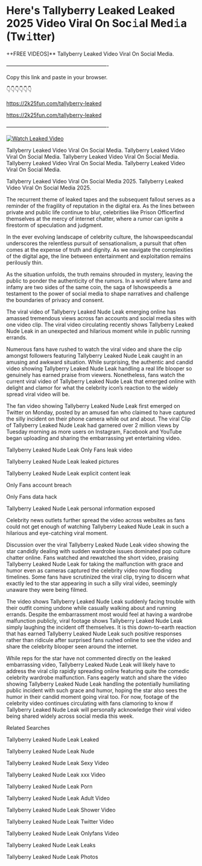 # Here's Tallyberry Leaked Leaked 2025 Video Viral On Soc𝚒al Med𝚒a (Tw𝚒tter)

++FREE VIDEOS]** Tallyberry Leaked Video Viral On Social Media.

———————————————————-

Copy this link and paste in your browser.

👇👇👇👇👇👇

https://2k25fun.com/tallyberry-leaked

https://2k25fun.com/tallyberry-leaked

———————————————————-

[![Watch Leaked Video](https://miro.medium.com/v2/resize:fit:828/format:webp/1*cilzJN44JGOrTw9NJCrNHA.gif "Watch Leaked Video")](https://2k25fun.com/tallyberry-leaked)

Tallyberry Leaked Video Viral On Social Media. Tallyberry Leaked Video Viral On Social Media. Tallyberry Leaked Video Viral On Social Media. Tallyberry Leaked Video Viral On Social Media. Tallyberry Leaked Video Viral On Social Media.

Tallyberry Leaked Video Viral On Social Media 2025. Tallyberry Leaked Video Viral On Social Media 2025.

The recurrent theme of leaked tapes and the subsequent fallout serves as a reminder of the fragility of reputation in the digital era. As the lines between private and public life continue to blur, celebrities like Prison Officerfind themselves at the mercy of internet chatter, where a rumor can ignite a firestorm of speculation and judgment.

In the ever evolving landscape of celebrity culture, the Ishowspeedscandal underscores the relentless pursuit of sensationalism, a pursuit that often comes at the expense of truth and dignity. As we navigate the complexities of the digital age, the line between entertainment and exploitation remains perilously thin.

As the situation unfolds, the truth remains shrouded in mystery, leaving the public to ponder the authenticity of the rumors. In a world where fame and infamy are two sides of the same coin, the saga of Ishowspeedis a testament to the power of social media to shape narratives and challenge the boundaries of privacy and consent.

The viral video of Tallyberry Leaked Nude Leak emerging online has amassed tremendous views across fan accounts and social media sites with one video clip. The viral video circulating recently shows Tallyberry Leaked Nude Leak in an unexpected and hilarious moment while in public running errands.

Numerous fans have rushed to watch the viral video and share the clip amongst followers featuring Tallyberry Leaked Nude Leak caught in an amusing and awkward situation. While surprising, the authentic and candid video showing Tallyberry Leaked Nude Leak handling a real life blooper so genuinely has earned praise from viewers. Nonetheless, fans watch the current viral video of Tallyberry Leaked Nude Leak that emerged online with delight and clamor for what the celebrity icon’s reaction to the widely spread viral video will be.

The fan video showing Tallyberry Leaked Nude Leak first emerged on Twitter on Monday, posted by an amused fan who claimed to have captured the silly incident on their phone camera while out and about. The viral Clip of Tallyberry Leaked Nude Leak had garnered over 2 million views by Tuesday morning as more users on Instagram, Facebook and YouTube began uploading and sharing the embarrassing yet entertaining video.

Tallyberry Leaked Nude Leak Only Fans leak video

Tallyberry Leaked Nude Leak leaked pictures

Tallyberry Leaked Nude Leak explicit content leak

Only Fans account breach

Only Fans data hack

Tallyberry Leaked Nude Leak personal information exposed

Celebrity news outlets further spread the video across websites as fans could not get enough of watching Tallyberry Leaked Nude Leak in such a hilarious and eye-catching viral moment.

Discussion over the viral Tallyberry Leaked Nude Leak video showing the star candidly dealing with sudden wardrobe issues dominated pop culture chatter online. Fans watched and rewatched the short video, praising Tallyberry Leaked Nude Leak for taking the malfunction with grace and humor even as cameras captured the celebrity video now flooding timelines. Some fans have scrutinized the viral clip, trying to discern what exactly led to the star appearing in such a silly viral video, seemingly unaware they were being filmed.

The video shows Tallyberry Leaked Nude Leak suddenly facing trouble with their outfit coming undone while casually walking about and running errands. Despite the embarrassment most would feel at having a wardrobe malfunction publicly, viral footage shows Tallyberry Leaked Nude Leak simply laughing the incident off themselves. It is this down-to-earth reaction that has earned Tallyberry Leaked Nude Leak such positive responses rather than ridicule after surprised fans rushed online to see the video and share the celebrity blooper seen around the internet.

While reps for the star have not commented directly on the leaked embarrassing video, Tallyberry Leaked Nude Leak will likely have to address the viral clip rapidly spreading online featuring quite the comedic celebrity wardrobe malfunction. Fans eagerly watch and share the video showing Tallyberry Leaked Nude Leak handling the potentially humiliating public incident with such grace and humor, hoping the star also sees the humor in their candid moment going viral too. For now, footage of the celebrity video continues circulating with fans clamoring to know if Tallyberry Leaked Nude Leak will personally acknowledge their viral video being shared widely across social media this week.

Related Searches

Tallyberry Leaked Nude Leak Leaked

Tallyberry Leaked Nude Leak Nude

Tallyberry Leaked Nude Leak Sexy Video

Tallyberry Leaked Nude Leak xxx Video

Tallyberry Leaked Nude Leak Porn

Tallyberry Leaked Nude Leak Adult Video

Tallyberry Leaked Nude Leak Shower Video

Tallyberry Leaked Nude Leak Twitter Video

Tallyberry Leaked Nude Leak Onlyfans Video

Tallyberry Leaked Nude Leak Leaks

Tallyberry Leaked Nude Leak Photos